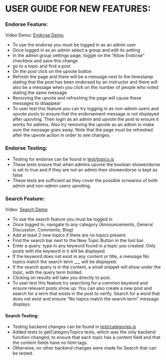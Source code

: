 # USER GUIDE FOR NEW FEATURES:

### Endorse Feature:

Video Demo:
[Endorse Demo](public/EndorseVideo.mp4)

- To use the endorse you must be logged in as an admin user
- Once logged in as an admin select a group and edit its setting
- In the admin group settings page, toggle on the “Allow Endorse” checkbox and save this change
- go to a topic and find a post
- On the post click on the upvote button
- Refresh the page and there will be a message next to the timestamp stating 
  that the post has been endorsed by an instructor and there will also be a 
  message when you click on the number of people who voted stating the same
  message
- Removing the upvote and refreshing the page will cause these messages to 
  disappear
- To user test this feature you can try logging in as non-admin users and 
  upvote posts to ensure that the endorsement message is not displayed after
  upovting.  Then login as an admin and upvote the post to ensure it works 
  for admins.  Also try removing the upvote as an admin to make sure the 
  message goes away.  Note that the page must be refreshed after the upvote
  action in order to see changes.


### Endorse Testing:
- Testing for endorse can be found in [test/topics.js](test/topics.js#L2508) 
- These tests ensure that when admins upvote the boolean showendorse is set to true 
  and if they are not an admin then showendorse is kept as false
- These tests are sufficient as they cover the possible scnearios of both admin and 
  non-admin users upvoting.

### Search Feature:

Video: 
[Search Demo](public/SearchScreenshot.mov)

- To use the search feature you must be logged in
- Once logged in, navigate to any category (Announcements, General Discussion, Comments, Blog)
- Add at least 2 new topics if there are no topics present.
- Find the search bar next to the New Topic Button in the tool bar.
- Enter a query: type in any keyword found in a topic you created. Only posts with the keyword in it will be displayed.
- If the keyword does not exist in any content or title, a message No topics match the search term \_\_\_ will be displayed.
- If the search query is in the content, a small snippet will show under the topic, with the query term bolded.
- Clicking on results will take you directly to post.
- To user test this feature try searching for a common keyword and ensure
  relevant posts show up. You can also create a new post and search for a term that exists in the post to verify. Search for a word that does not exist and ensure "No topics match the search term" message displays.

#### Search Testing:

- Testing backend changes can be found in [test/categories.js](test/categories.js#L140)
- Added tests to getCategoryTopics tests, which was the only backend function changed, to ensure that each topic has a content field and that the content fields have no html tags.
- Otherwise, no other backend changes were made for Search that can be tested. 
